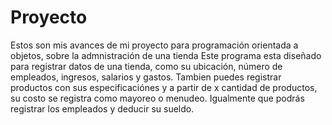 # Proyecto
Estos son mis avances de mi proyecto para programación orientada a objetos, sobre la admnistración de una tienda
Este programa esta diseñado para registrar datos de una tienda, como su ubicación, número de empleados, ingresos, salarios y gastos. Tambien puedes registrar productos con sus especificaciónes y a partir de x cantidad de productos, su costo se registra como mayoreo o menudeo.
Igualmente que podrás registrar los empleados y deducir su sueldo.
